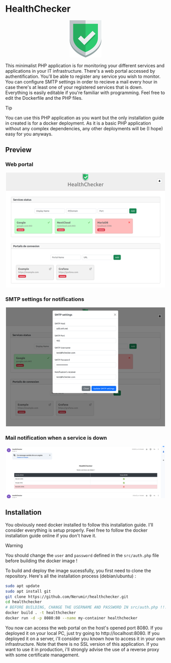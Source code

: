 # HealthChecker

<p align="center">
    <img width="100" src="https://github.com/Nerumir/healthchecker/blob/main/src/logo.png">
</p>

This minimalist PHP application is for monitoring your different services and applications in your IT infrastructure. There's a web portal accessed by authentification. You'll be able to register any service you wish to monitor. You can configure SMTP settings in order to recieve a mail every hour in case there's at least one of your registered services that is down. Everything is easily editable if you're familiar with programming. Feel free to edit the Dockerfile and the PHP files.

> [!TIP]
> You can use this PHP application as you want but the only installation guide in created is for a docker deployment. As it is a basic PHP application without any complex dependencies, any other deployments will be (I hope) easy for you anyways.

## Preview

### Web portal

<p align="center">
    <img width="500" src="https://github.com/Nerumir/healthchecker/blob/main/preview/main.png">
</p>

### SMTP settings for notifications

<p align="center">
    <img width="500" src="https://github.com/Nerumir/healthchecker/blob/main/preview/smtp.png">
</p>

### Mail notification when a service is down

<p align="center">
    <img width="500" src="https://github.com/Nerumir/healthchecker/blob/main/preview/mail.png">
</p>

## Installation

You obviously need docker installed to follow this installation guide. I'll consider everything is setup properly. Feel free to follow the docker installation guide online if you don't have it.

> [!WARNING]
> You should change the `user` and `password` defined in the `src/auth.php` file before building the docker image !

To build and deploy the image sucessfully, you first need to clone the repository. Here's all the installation process (debian/ubuntu) :

```bash
sudo apt update
sudo apt install git
git clone https://github.com/Nerumir/healthchecker.git
cd healthchecker
# BEFORE BUILDING, CHANGE THE USERNAME AND PASSWORD IN src/auth.php !!!!
docker build . -t healthchecker
docker run -d -p 8080:80 --name my-container healthchecker
```

You now can access the web portal on the host's opened port 8080. If you deployed it on your local PC, just try going to http://localhost:8080. If you deployed it on a server, i'll consider you known how to access it in your own infrastructure. Note that there is no SSL version of this application. If you want to use it in production, i'll strongly advise the use of a reverse proxy with some certificate management.
